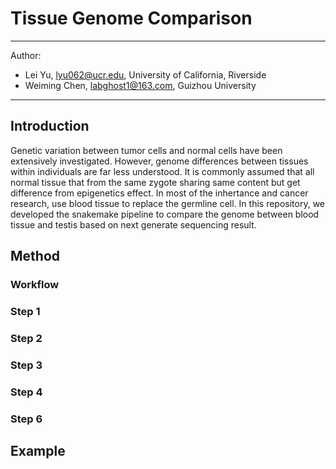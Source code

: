 # Tissue Genome Comparison
---
Author:
  - Lei Yu, lyu062@ucr.edu, University of California, Riverside
  - Weiming Chen, labghost1@163.com, Guizhou University
---
## Introduction
Genetic variation between tumor cells and normal cells have been extensively investigated. However, genome differences between tissues within individuals are far less understood. It is commonly assumed that all normal tissue that from the same zygote sharing same content but get difference from epigenetics effect. In most of the inhertance and cancer research, use blood tissue to replace the germline cell. In this repository, we developed the snakemake pipeline to compare the genome between blood tissue and testis based on next generate sequencing result. 

## Method
### Workflow
### Step 1 
### Step 2
### Step 3
### Step 4
### Step 6

## Example



